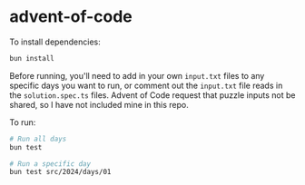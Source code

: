 # advent-of-code

To install dependencies:

```bash
bun install
```

Before running, you'll need to add in your own `input.txt` files to any specific days you want to run, or comment out the `input.txt` file reads in the `solution.spec.ts` files. Advent of Code request that puzzle inputs not be shared, so I have not included mine in this repo.

To run:

```bash
# Run all days
bun test

# Run a specific day
bun test src/2024/days/01
```
